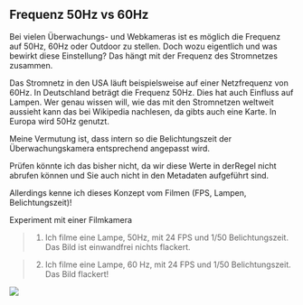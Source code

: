 ## Frequenz 50Hz vs 60Hz

Bei vielen Überwachungs- und Webkameras ist es möglich die Frequenz auf 50Hz, 60Hz
oder Outdoor zu stellen. 
Doch wozu eigentlich und was bewirkt diese Einstellung? Das
hängt mit der Frequenz des Stromnetzes zusammen.

Das Stromnetz in den USA läuft beispielsweise auf einer Netzfrequenz von 60Hz. In
Deutschland beträgt die Frequenz 50Hz. Dies hat auch Einfluss auf Lampen. Wer genau
wissen will, wie das mit den Stromnetzen weltweit aussieht kann das bei Wikipedia
nachlesen, da gibts auch eine Karte. In Europa wird 50Hz genutzt.

Meine Vermutung ist, dass intern so die Belichtungszeit der Überwachungskamera
entsprechend angepasst wird. 

Prüfen könnte ich das bisher nicht, da wir diese Werte in derRegel nicht abrufen können und Sie auch nicht in den Metadaten aufgeführt sind.

Allerdings kenne ich dieses Konzept vom Filmen (FPS, Lampen, Belichtungszeit)!

Experiment mit einer Filmkamera
> 1. Ich filme eine Lampe, 50Hz, mit 24 FPS und 1/50 Belichtungszeit. Das Bild ist
> einwandfrei nichts flackert.

> 2. Ich filme eine Lampe, 60 Hz, mit 24 FPS und 1/50 Belichtungszeit. 
> Das Bild flackert!

![](https://www.wlan-kamera.info/sites/wlan-kamera.info/files/gifs/ueberwachungskamera-flimmern-24-800-600.gif)
